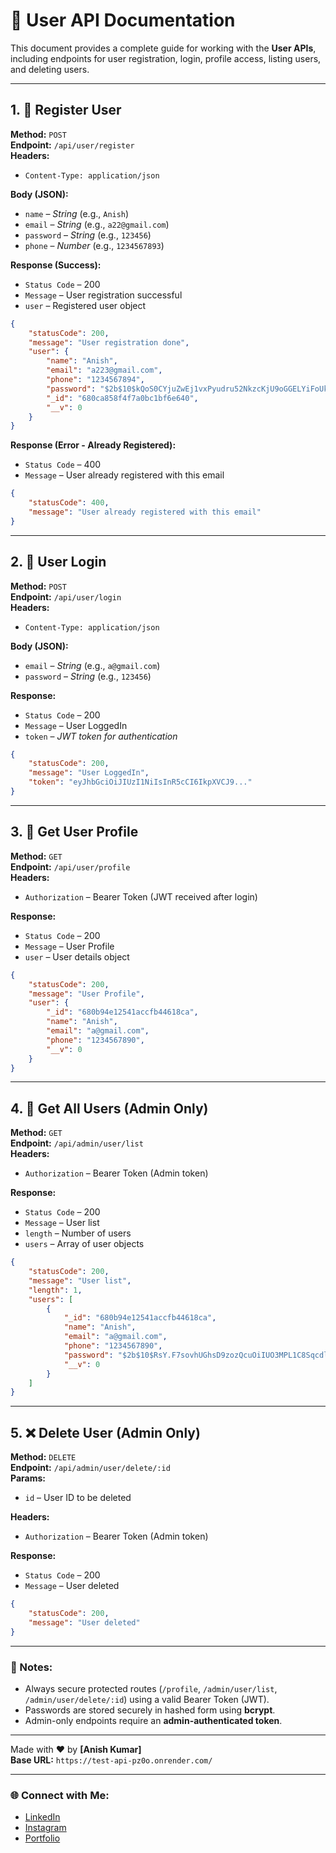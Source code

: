 # 📌 User API Documentation

This document provides a complete guide for working with the **User APIs**, including endpoints for user registration, login, profile access, listing users, and deleting users.

---

## 1. 📝 Register User  
**Method:** `POST`  
**Endpoint:** `/api/user/register`  
**Headers:**  
- `Content-Type: application/json`

**Body (JSON):**
- `name` – _String_ (e.g., `Anish`)
- `email` – _String_ (e.g., `a22@gmail.com`)
- `password` – _String_ (e.g., `123456`)
- `phone` – _Number_ (e.g., `1234567893`)

**Response (Success):**  
- `Status Code` – 200  
- `Message` – User registration successful  
- `user` – Registered user object

```json
{
    "statusCode": 200,
    "message": "User registration done",
    "user": {
        "name": "Anish",
        "email": "a223@gmail.com",
        "phone": "1234567894",
        "password": "$2b$10$kQoS0CYjuZwEj1vxPyudru52NkzcKjU9oGGELYiFoUkP/e7WgKetO",
        "_id": "680ca858f4f7a0bc1bf6e640",
        "__v": 0
    }
}
```

**Response (Error - Already Registered):**  
- `Status Code` – 400  
- `Message` – User already registered with this email

```json
{
    "statusCode": 400,
    "message": "User already registered with this email"
}
```

---

## 2. 🔐 User Login  
**Method:** `POST`  
**Endpoint:** `/api/user/login`  
**Headers:**  
- `Content-Type: application/json`

**Body (JSON):**
- `email` – _String_ (e.g., `a@gmail.com`)
- `password` – _String_ (e.g., `123456`)

**Response:**  
- `Status Code` – 200  
- `Message` – User LoggedIn  
- `token` – _JWT token for authentication_

```json
{
    "statusCode": 200,
    "message": "User LoggedIn",
    "token": "eyJhbGciOiJIUzI1NiIsInR5cCI6IkpXVCJ9..."
}
```

---

## 3. 👤 Get User Profile  
**Method:** `GET`  
**Endpoint:** `/api/user/profile`  
**Headers:**  
- `Authorization` – Bearer Token (JWT received after login)

**Response:**  
- `Status Code` – 200  
- `Message` – User Profile  
- `user` – User details object

```json
{
    "statusCode": 200,
    "message": "User Profile",
    "user": {
        "_id": "680b94e12541accfb44618ca",
        "name": "Anish",
        "email": "a@gmail.com",
        "phone": "1234567890",
        "__v": 0
    }
}
```

---

## 4. 📃 Get All Users (Admin Only)  
**Method:** `GET`  
**Endpoint:** `/api/admin/user/list`  
**Headers:**  
- `Authorization` – Bearer Token (Admin token)

**Response:**  
- `Status Code` – 200  
- `Message` – User list  
- `length` – Number of users  
- `users` – Array of user objects

```json
{
    "statusCode": 200,
    "message": "User list",
    "length": 1,
    "users": [
        {
            "_id": "680b94e12541accfb44618ca",
            "name": "Anish",
            "email": "a@gmail.com",
            "phone": "1234567890",
            "password": "$2b$10$RsY.F7sovhUGhsD9zozQcuOiIUO3MPL1C8Sqcdl3mtPb03FDod0wi",
            "__v": 0
        }
    ]
}
```

---

## 5. ❌ Delete User (Admin Only)  
**Method:** `DELETE`  
**Endpoint:** `/api/admin/user/delete/:id`  
**Params:**
- `id` – User ID to be deleted

**Headers:**  
- `Authorization` – Bearer Token (Admin token)

**Response:**  
- `Status Code` – 200  
- `Message` – User deleted

```json
{
    "statusCode": 200,
    "message": "User deleted"
}
```

---

### 📌 Notes:
- Always secure protected routes (`/profile`, `/admin/user/list`, `/admin/user/delete/:id`) using a valid Bearer Token (JWT).
- Passwords are stored securely in hashed form using **bcrypt**.
- Admin-only endpoints require an **admin-authenticated token**.

---

Made with ❤️ by **[Anish Kumar]**  
**Base URL:** `https://test-api-pz0o.onrender.com/`

---

### 🌐 **Connect with Me:**
- [LinkedIn](https://www.linkedin.com/in/itzz-mr-anish/)
- [Instagram](https://www.instagram.com/itzz.mr.anish/)
- [Portfolio](#)